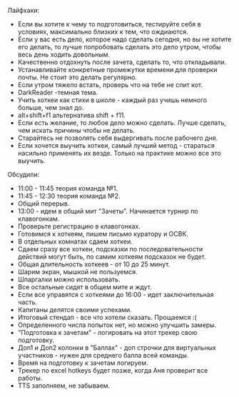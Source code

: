 Лайфхаки:
- Если вы хотите к чему то подготовиться, тестируйте себя в условиях, максимально близких к тем, что ождиаются.
- Если у вас есть дело, которое надо сделать сегодня, но вы не хотите его делать, то лучше попробовать сделать это дело утром, чтобы весь день ходить довольным.
- Качественно отдохнуть после зачета, сделать то, что откладывали.
- Устанавливайте конкретные промежутки времени для проверки почты. Не стоит это делать регулярно.
- Если утром тяжело встать, проверь что на тебе не спит кот.
- DarkReader -темная тема.
- Учить хоткеи как стихи в школе - каждый раз учишь немного больше, чем знал до.
- alt+shift+f1 альтернатива shift + f11.
- Если есть желание, то любое дело можно сделать. Лучше сделать, чем искать причины чтобы не делать.
- Старайтесь не позволять себя выдергивать после рабочего дня.
- Если хочется выучить хоткеи, самый лучший метод - стараться насильно применять их везде. Только на практике можно все это выучить.

Обсудили:
- 11:00 - 11:45 теория команда №1.
- 11:45 - 12:30 теория команда №2.
- Общий перерыв.
- 13:00 - идем в общий мит "Зачеты". Начинается турнир по клавогонкам.
- Проверьте регистрацию в клавогонках.
- Готовимся к хоткеям, пишем письмо куратору и ОСВК.
- В отдельных комнатах сдаем хоткеи.
- Сдаем сразу все хоткеи, подсказки по последовательности действий могут быть, по самим хоткеям подсказок не будет.
- Общая длительность хоткеев - от 10 до 25 минут.
- Шарим экран, мышкой не пользуемся.
- Шпаргалки можно использовать.
- Все остальные сидят в общем мите и ждут.
- Если все управятся с хоткеями до 16:00 - идет заключительная часть.
- Капитаны делятся своими успехами.
- Итоговый стендап - все что хотели сказать. Прощаемся :(
- Определенного числа попыток нет, но можно улучшить замеры.
- "Подготовка к зачетам" - логировать на этот трекер свою подготовку.
- Доп1 и Доп2 колонки в "Баллах" - доп строчки для виртуальных участников - нужен для среднего балла всей команды.
- Время на подготовку к зачетам логируем.
- Трекер по excel hotkeys будет позже, когда Аня проверит все работы.
- TTS заполняем, не забываем.
